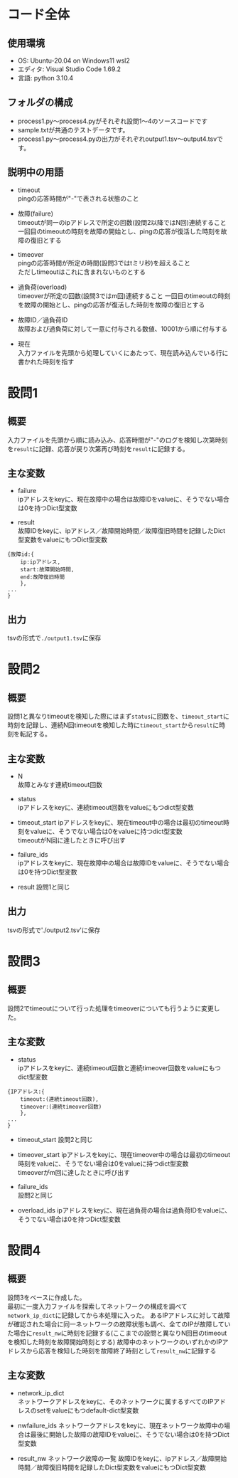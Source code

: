 # コード全体
## 使用環境
- OS: Ubuntu-20.04 on Windows11 wsl2
- エディタ: Visual Studio Code 1.69.2
- 言語: python 3.10.4

## フォルダの構成
- process1.py～process4.pyがそれぞれ設問1～4のソースコードです
- sample.txtが共通のテストデータです。
- process1.py～process4.pyの出力がそれぞれoutput1.tsv～output4.tsvです。

## 説明中の用語
- timeout  
pingの応答時間が"-"で表される状態のこと

- 故障(failure)  
timeoutが同一のipアドレスで所定の回数(設問2以降ではN回)連続すること  
一回目のtimeoutの時刻を故障の開始とし、pingの応答が復活した時刻を故障の復旧とする

- timeover  
pingの応答時間が所定の時間(設問3ではtミリ秒)を超えること  
ただしtimeoutはこれに含まれないものとする

- 過負荷(overload)  
timeoverが所定の回数(設問3ではm回)連続すること
一回目のtimeoutの時刻を故障の開始とし、pingの応答が復活した時刻を故障の復旧とする

- 故障ID／過負荷ID  
故障および過負荷に対して一意に付与される数値、10001から順に付与する

- 現在  
入力ファイルを先頭から処理していくにあたって、現在読み込んでいる行に書かれた時刻を指す


# 設問1
## 概要
入力ファイルを先頭から順に読み込み、応答時間が"-"のログを検知し次第時刻を`result`に記録、応答が戻り次第再び時刻を`result`に記録する。

## 主な変数
- failure  
ipアドレスをkeyに、現在故障中の場合は故障IDをvalueに、そうでない場合は0を持つDict型変数 

- result  
故障IDをkeyに、ipアドレス／故障開始時間／故障復旧時間を記録したDict型変数をvalueにもつDict型変数
```
{故障id:{
    ip:ipアドレス,
    start:故障開始時間,
    end:故障復旧時間
    },
...
}
```
## 出力
tsvの形式で`./output1.tsv`に保存

# 設問2
## 概要
設問1と異なりtimeoutを検知した際にはまず`status`に回数を、`timeout_start`に時刻を記録し、連続N回timeoutを検知した時に`timeout_start`から`result`に時刻を転記する。

## 主な変数
- N  
故障とみなす連続timeout回数

- status  
ipアドレスをkeyに、連続timeout回数をvalueにもつdict型変数

- timeout_start
ipアドレスをkeyに、現在timeout中の場合は最初のtimeout時刻をvalueに、そうでない場合は0をvalueに持つdict型変数  
timeoutがN回に達したときに呼び出す

- failure_ids  
ipアドレスをkeyに、現在故障中の場合は故障IDをvalueに、そうでない場合は0を持つDict型変数 

- result
設問1と同じ

## 出力
tsvの形式で'./output2.tsv'に保存

# 設問3
## 概要
設問2でtimeoutについて行った処理をtimeoverについても行うように変更した。



## 主な変数
- status  
ipアドレスをkeyに、連続timeout回数と連続timeover回数をvalueにもつdict型変数
```
{IPアドレス:{
    timeout:(連続timeout回数),
    timeover:(連続timeover回数)
    },
...
}
```

- timeout_start
設問2と同じ

- timeover_start
ipアドレスをkeyに、現在timeover中の場合は最初のtimeout時刻をvalueに、そうでない場合は0をvalueに持つdict型変数  
timeoverがm回に達したときに呼び出す

- failure_ids  
設問2と同じ

- overload_ids
ipアドレスをkeyに、現在過負荷の場合は過負荷IDをvalueに、そうでない場合は0を持つDict型変数

# 設問4
## 概要
設問3をベースに作成した。  
最初に一度入力ファイルを探索してネットワークの構成を調べて`network_ip_dict`に記録してから本処理に入った。
あるIPアドレスに対して故障が確認された場合に同一ネットワークの故障状態も調べ、全てのIPが故障していた場合に`result_nw`に時刻を記録する(ここまでの設問と異なりN回目のtimeoutを検知した時刻を故障開始時刻とする)
故障中のネットワークのいずれかのIPアドレスから応答を検知した時刻を故障終了時刻として`result_nw`に記録する

## 主な変数
- network_ip_dict  
ネットワークアドレスをkeyに、そのネットワークに属するすべてのIPアドレスのsetをvalueにもつdefault-dict型変数

- nwfailure_ids
ネットワークアドレスをkeyに、現在ネットワーク故障中の場合は最後に開始した故障の故障IDをvalueに、そうでない場合は0を持つDict型変数

- result_nw
ネットワーク故障の一覧
故障IDをkeyに、ipアドレス／故障開始時間／故障復旧時間を記録したDict型変数をvalueにもつDict型変数